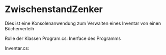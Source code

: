 # ZwischenstandZenker

Dies ist eine Konsolenanwendung zum Verwalten eines Inventar von einen Bücherverleih

Rolle der Klassen
Program.cs: Inerface des Programms

Inventar.cs:
